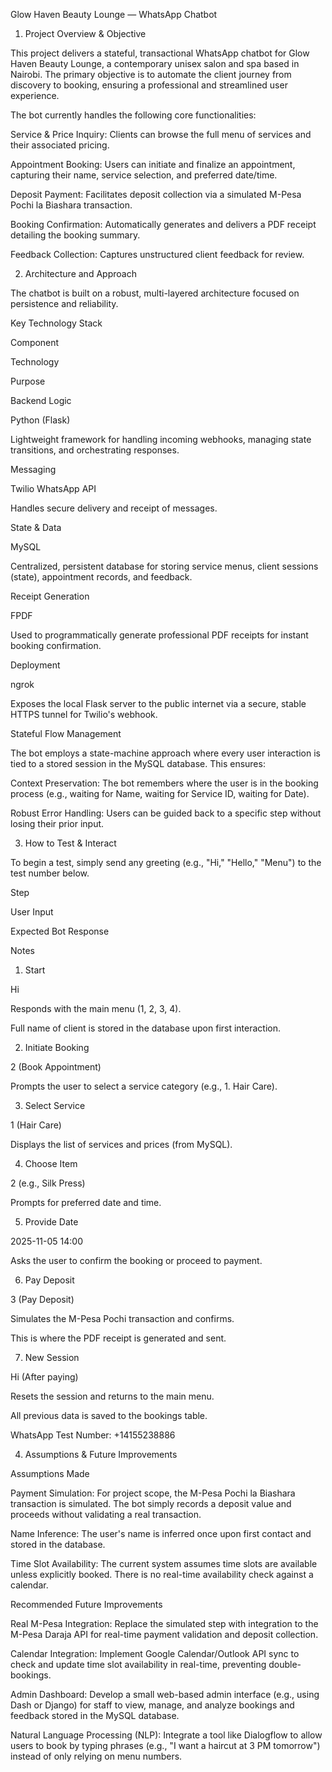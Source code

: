 Glow Haven Beauty Lounge — WhatsApp Chatbot

1. Project Overview & Objective

This project delivers a stateful, transactional WhatsApp chatbot for Glow Haven Beauty Lounge, a contemporary unisex salon and spa based in Nairobi. The primary objective is to automate the client journey from discovery to booking, ensuring a professional and streamlined user experience.

The bot currently handles the following core functionalities:

Service & Price Inquiry: Clients can browse the full menu of services and their associated pricing.

Appointment Booking: Users can initiate and finalize an appointment, capturing their name, service selection, and preferred date/time.

Deposit Payment: Facilitates deposit collection via a simulated M-Pesa Pochi la Biashara transaction.

Booking Confirmation: Automatically generates and delivers a PDF receipt detailing the booking summary.

Feedback Collection: Captures unstructured client feedback for review.

2. Architecture and Approach

The chatbot is built on a robust, multi-layered architecture focused on persistence and reliability.

Key Technology Stack

Component

Technology

Purpose

Backend Logic

Python (Flask)

Lightweight framework for handling incoming webhooks, managing state transitions, and orchestrating responses.

Messaging

Twilio WhatsApp API

Handles secure delivery and receipt of messages.

State & Data

MySQL

Centralized, persistent database for storing service menus, client sessions (state), appointment records, and feedback.

Receipt Generation

FPDF

Used to programmatically generate professional PDF receipts for instant booking confirmation.

Deployment

ngrok

Exposes the local Flask server to the public internet via a secure, stable HTTPS tunnel for Twilio's webhook.

Stateful Flow Management

The bot employs a state-machine approach where every user interaction is tied to a stored session in the MySQL database. This ensures:

Context Preservation: The bot remembers where the user is in the booking process (e.g., waiting for Name, waiting for Service ID, waiting for Date).

Robust Error Handling: Users can be guided back to a specific step without losing their prior input.

3. How to Test & Interact

To begin a test, simply send any greeting (e.g., "Hi," "Hello," "Menu") to the test number below.

Step

User Input

Expected Bot Response

Notes

1. Start

Hi

Responds with the main menu (1, 2, 3, 4).

Full name of client is stored in the database upon first interaction.

2. Initiate Booking

2 (Book Appointment)

Prompts the user to select a service category (e.g., 1. Hair Care).



3. Select Service

1 (Hair Care)

Displays the list of services and prices (from MySQL).



4. Choose Item

2 (e.g., Silk Press)

Prompts for preferred date and time.



5. Provide Date

2025-11-05 14:00

Asks the user to confirm the booking or proceed to payment.



6. Pay Deposit

3 (Pay Deposit)

Simulates the M-Pesa Pochi transaction and confirms.

This is where the PDF receipt is generated and sent.

7. New Session

Hi (After paying)

Resets the session and returns to the main menu.

All previous data is saved to the bookings table.

WhatsApp Test Number: +14155238886

4. Assumptions & Future Improvements

Assumptions Made

Payment Simulation: For project scope, the M-Pesa Pochi la Biashara transaction is simulated. The bot simply records a deposit value and proceeds without validating a real transaction.

Name Inference: The user's name is inferred once upon first contact and stored in the database.

Time Slot Availability: The current system assumes time slots are available unless explicitly booked. There is no real-time availability check against a calendar.

Recommended Future Improvements

Real M-Pesa Integration: Replace the simulated step with integration to the M-Pesa Daraja API for real-time payment validation and deposit collection.

Calendar Integration: Implement Google Calendar/Outlook API sync to check and update time slot availability in real-time, preventing double-bookings.

Admin Dashboard: Develop a small web-based admin interface (e.g., using Dash or Django) for staff to view, manage, and analyze bookings and feedback stored in the MySQL database.

Natural Language Processing (NLP): Integrate a tool like Dialogflow to allow users to book by typing phrases (e.g., "I want a haircut at 3 PM tomorrow") instead of only relying on menu numbers.
